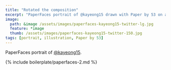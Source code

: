 ```yaml
---
title: "Rotated the composition"
excerpt: "PaperFaces portrait of @kayeong15 drawn with Paper by 53 on an iPad."
image:   
  path: &image /assets/images/paperfaces-kayeong15-twitter-lg.jpg 
  feature: *image
  thumb: /assets/images/paperfaces-kayeong15-twitter-150.jpg
tags: [portrait, illustration, Paper by 53]
---
```


PaperFaces portrait of [@kayeong15](http://twitter.com/kayeong15).

{% include boilerplate/paperfaces-2.md %}
